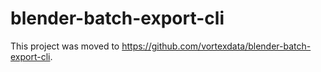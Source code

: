 # blender-batch-export-cli
This project was moved to https://github.com/vortexdata/blender-batch-export-cli.
